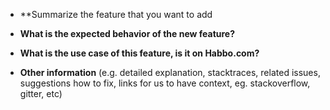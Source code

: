 * **Summarize the feature that you want to add


* **What is the expected behavior of the new feature?**



* **What is the use case of this feature, is it on Habbo.com?**

* **Other information** (e.g. detailed explanation, stacktraces, related issues, suggestions how to fix, links for us to have context, eg. stackoverflow, gitter, etc)